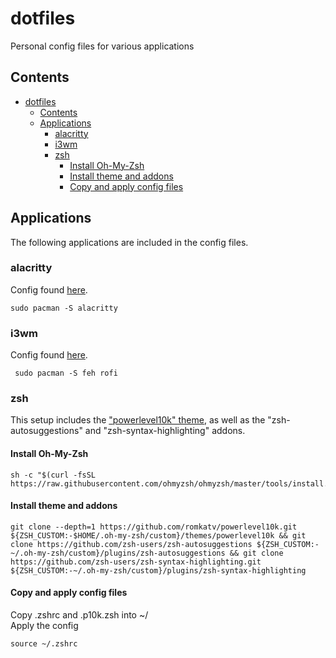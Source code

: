 # dotfiles

Personal config files for various applications

## Contents

- [dotfiles](#dotfiles)
  - [Contents](#contents)
  - [Applications](#applications)
    - [alacritty](#alacritty)
    - [i3wm](#i3wm)
    - [zsh](#zsh)
      - [Install Oh-My-Zsh](#install-oh-my-zsh)
      - [Install theme and addons](#install-theme-and-addons)
      - [Copy and apply config files](#copy-and-apply-config-files)

## Applications

The following applications are included in the config files.

### alacritty

Config found [here](.config/alacritty/alacritty.toml).

    sudo pacman -S alacritty

### i3wm

Config found [here](.config/i3/config).

     sudo pacman -S feh rofi

### zsh 

This setup includes the ["powerlevel10k" theme](.p10k.zsh), as well as the "zsh-autosuggestions" and "zsh-syntax-highlighting" addons.

#### Install Oh-My-Zsh

    sh -c "$(curl -fsSL https://raw.githubusercontent.com/ohmyzsh/ohmyzsh/master/tools/install.sh)"

#### Install theme and addons

    git clone --depth=1 https://github.com/romkatv/powerlevel10k.git ${ZSH_CUSTOM:-$HOME/.oh-my-zsh/custom}/themes/powerlevel10k && git clone https://github.com/zsh-users/zsh-autosuggestions ${ZSH_CUSTOM:-~/.oh-my-zsh/custom}/plugins/zsh-autosuggestions && git clone https://github.com/zsh-users/zsh-syntax-highlighting.git ${ZSH_CUSTOM:-~/.oh-my-zsh/custom}/plugins/zsh-syntax-highlighting

#### Copy and apply config files

Copy .zshrc and .p10k.zsh into ~/  
Apply the config

    source ~/.zshrc

